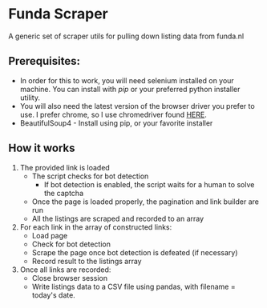 # Funda Scraper
A generic set of scraper utils for pulling down listing data from funda.nl

## Prerequisites:

* In order for this to work, you will need selenium installed on your machine. You can install with _pip_ or your preferred python installer utility. 
* You will also need the latest version of the browser driver you prefer to use. I prefer chrome, so I use chromedriver found [HERE](https://sites.google.com/a/chromium.org/chromedriver/).
* BeautifulSoup4 - Install using pip, or your favorite installer

## How it works
1. The provided link is loaded
	- The script checks for bot detection
		- If bot detection is enabled, the script waits for a human to solve the captcha
	- Once the page is loaded properly, the pagination and link builder are run
	- All the listings are scraped and recorded to an array
2. For each link in the array of constructed links:
	- Load page
	- Check for bot detection
	- Scrape the page once bot detection is defeated (if necessary)
	- Record result to the listings array
3. Once all links are recorded:
	- Close browser session
	- Write listings data to a CSV file using pandas, with filename = today's date. 

